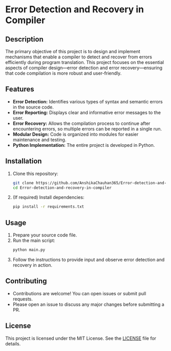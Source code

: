 # Error Detection and Recovery in Compiler

## Description
The primary objective of this project is to design and implement mechanisms that enable a compiler to detect and recover from errors efficiently during program translation. This project focuses on the essential aspects of compiler design—error detection and error recovery—ensuring that code compilation is more robust and user-friendly.

## Features
- **Error Detection:** Identifies various types of syntax and semantic errors in the source code.
- **Error Reporting:** Displays clear and informative error messages to the user.
- **Error Recovery:** Allows the compilation process to continue after encountering errors, so multiple errors can be reported in a single run.
- **Modular Design:** Code is organized into modules for easier maintenance and testing.
- **Python Implementation:** The entire project is developed in Python.

## Installation

1. Clone this repository:
    ```bash
    git clone https://github.com/AnshikaChauhan365/Error-detection-and-recovery-in-compiler.git
    cd Error-detection-and-recovery-in-compiler
    ```
2. (If required) Install dependencies:
    ```bash
    pip install -r requirements.txt
    ```

## Usage

1. Prepare your source code file.
2. Run the main script:
    ```bash
    python main.py
    ```
3. Follow the instructions to provide input and observe error detection and recovery in action.

## Contributing

- Contributions are welcome! You can open issues or submit pull requests.
- Please open an issue to discuss any major changes before submitting a PR.

## License

This project is licensed under the MIT License. See the [LICENSE](LICENSE) file for details.
